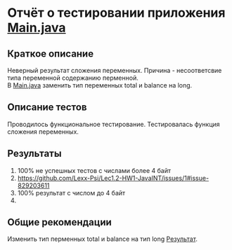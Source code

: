 # Отчёт о тестировании приложения [Main.java](https://github.com/Lexx-Psi/Lec1.2-HW1-JavaINT/blob/710e474d26655272ada96b5d3980ac58550e2b46/Main.java)

## Краткое описание
Неверный результат сложения переменных. 
Причина - несоответсвие типа переменной содержанию перменной.  
В [Main.java](https://github.com/Lexx-Psi/Lec1.2-HW1-JavaINT/blob/710e474d26655272ada96b5d3980ac58550e2b46/Main.java) заменить тип переменных total и balance на long. 

## Описание тестов
Проводилось функциональное тестирование. 
Тестировалась функция сложения переменных.

## Результаты

1. 100% не успешных тестов с числами более 4 байт
2. https://github.com/Lexx-Psi/Lec1.2-HW1-JavaINT/issues/1#issue-829203611
3. 100% результат с числом до 4 байт
4. 

## Общие рекомендации
Изменить тип перменных total и balance на тип long
[Результат](https://github.com/Lexx-Psi/Lec1.2-HW1-JavaINT/blob/b5af38025354edae4420d62d48fb3060bb630f4d/balance2.jpg).
